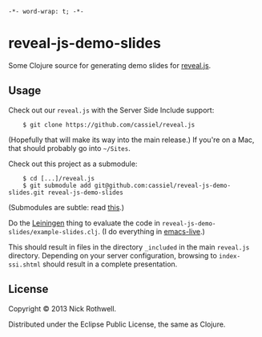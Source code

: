 `-*- word-wrap: t; -*-`

# reveal-js-demo-slides

Some Clojure source for generating demo slides for [reveal.js](https://github.com/hakimel/reveal.js).

## Usage

Check out our `reveal.js` with the Server Side Include support:

        $ git clone https://github.com/cassiel/reveal.js

(Hopefully that will make its way into the main release.) If you're on a Mac, that should probably go into `~/Sites`.

Check out this project as a submodule:

        $ cd [...]/reveal.js
        $ git submodule add git@github.com:cassiel/reveal-js-demo-slides.git reveal-js-demo-slides

(Submodules are subtle: read [this](http://git-scm.com/book/en/Git-Tools-Submodules).)

Do the [Leiningen](https://github.com/technomancy/leiningen) thing to evaluate the code in `reveal-js-demo-slides/example-slides.clj`. (I do everything in [emacs-live](https://github.com/overtone/emacs-live).)

This should result in files in the directory `_included` in the main `reveal.js` directory. Depending on your server configuration, browsing to `index-ssi.shtml` should result in a complete presentation.

## License

Copyright © 2013 Nick Rothwell.

Distributed under the Eclipse Public License, the same as Clojure.
